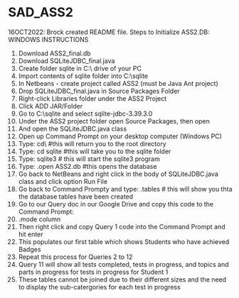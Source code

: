 # SAD_ASS2
16OCT2022: Brock created README file.
Steps to Initialize ASS2.DB:
WINDOWS INSTRUCTIONS
1. Download ASS2_final.db
2. Download SQLiteJDBC_final.java
3. Create folder sqlite in C:\ drive of your PC
4. Import contents of sqlite folder into C:\sqlite
5. In Netbeans - create project called ASS2 (must be Java Ant project)
6. Drop SQLiteJDBC_final.java in Source Packages Folder
7. Right-click Libraries folder under the ASS2 Project
8. Click ADD JAR/Folder
9. Go to C:\sqlite and select sqlite-jdbc-3.39.3.0
10. Under the ASS2 project folder open Source Packages, then open <default package>
11. And open the SQLiteJDBC.java class
12. Open up Command Prompt on your desktop computer (Windows PC)
13. Type: cd\ #this will return you to the root directory
14. Type: cd sqlite #this will take you to the sqlite folder
15. Type: sqlite3 # this will start the sqlite3 program
16. Type: .open ASS2.db #this opens the database
17. Go back to NetBeans and right click in the body of SQLiteJDBC.java class and click option Run File
18. Go back to Command Prompty and type: .tables # this will show you thta the database tables have been created
19. Go to our Query doc in our Google Drive and copy this code to the Command Prompt:
20. .mode column
21. Then right click and copy Query 1 code into the Command Prompt and hit enter
22. This populates our first table which shows Students who have achieved Badges
23. Repeat this process for Queries 2 to 12
24. Query 11 will show all tests completed, tests in progress, and topics and parts in progress for tests in progress for Student 1
25. These tables cannot be joined due to their different sizes and the need to display the sub-catergories for each test in progress
